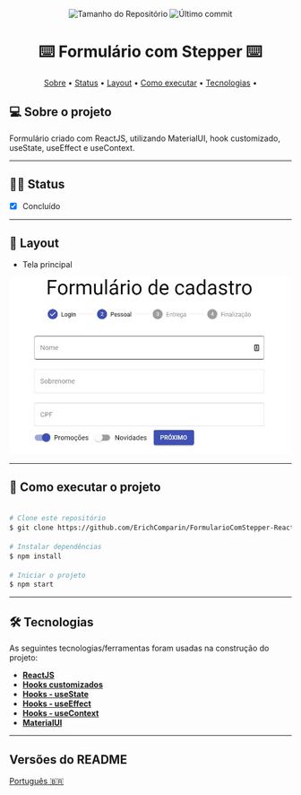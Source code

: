 <p align="center">
  <img alt="Tamanho do Repositório" src="https://img.shields.io/github/repo-size/ErichComparin/FormularioComStepper-ReactJS" />
  
  <img alt="Último commit" src="https://img.shields.io/github/last-commit/ErichComparin/FormularioComStepper-ReactJS" />
</p>

<h1 align="center">
    ⌨️ Formulário com Stepper ⌨️
</h1>

<!-- 🚧🚧 Em construção 🚧🚧 -->

<p align="center">
 <a href="#-sobre-o-projeto">Sobre</a> •
 <a href="#️-status">Status</a> •
 <a href="#-layout">Layout</a> • 
 <a href="#-como-executar-o-projeto">Como executar</a> • 
 <a href="#-tecnologias">Tecnologias</a> •
</p>

## 💻 Sobre o projeto

Formulário criado com ReactJS, utilizando MaterialUI, hook customizado, useState, useEffect e useContext.

---

## 🏃‍♂️ Status

- [x] Concluído

---

## 🎨 Layout

- Tela principal
<img alt="Tela principal" src="./readme/web1.jpg?raw=true">

---

## 🚀 Como executar o projeto

```bash

# Clone este repositório
$ git clone https://github.com/ErichComparin/FormularioComStepper-ReactJS

# Instalar dependências
$ npm install

# Iniciar o projeto
$ npm start

```

---

## 🛠 Tecnologias

As seguintes tecnologias/ferramentas foram usadas na construção do projeto:

-   **[ReactJS](https://pt-br.reactjs.org/)**
-   **[Hooks customizados](https://pt-br.reactjs.org/docs/hooks-custom.html)**
-   **[Hooks - useState](https://pt-br.reactjs.org/docs/hooks-state.html)**
-   **[Hooks - useEffect](https://pt-br.reactjs.org/docs/hooks-effect.html)**
-   **[Hooks - useContext](https://pt-br.reactjs.org/docs/hooks-reference.html#usecontext)**
-   **[MaterialUI](https://material-ui.com/pt/)**


---

##  Versões do README

[Português 🇧🇷](./README.md)
